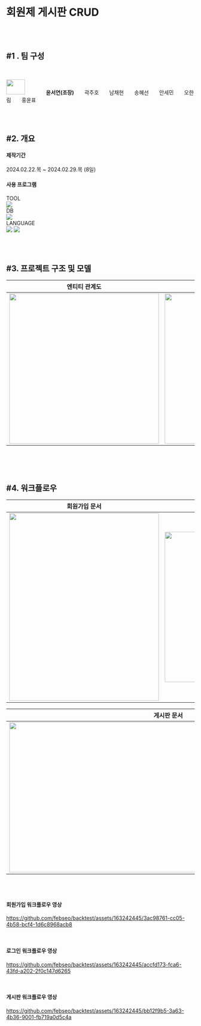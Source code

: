 # 회원제 게시판 CRUD
<br/><br/>
<div align="left">
  
  ## #1 . 팀 구성
  <br>
  <p><img src="https://github.com/febseo/backtest/assets/163242445/54b20436-6380-401f-a98b-745c9f44a296" width="50" height="40">    <strong>윤서연(조장)</strong>  곽주호  남채현  송혜선  안세민  오한림  홍윤표 </p>
  <br><br> 

  ## #2. 개요
  #### 제작기간
  2024.02.22.목 ~ 2024.02.29.목 (8일)
  
  #### 사용 프로그램
  TOOL <br>
  <img src="https://img.shields.io/badge/Eclipse IDE-2C2255?style=plastic&logo=eclipseide&logoColor=fff"/> <br>
  DB <br>
  <img src="https://img.shields.io/badge/Oracle-F80000?style=plastic&logo=oracle&logoColor=fff"/> <br>
  LANGUAGE <br>
  <img src="https://img.shields.io/badge/Java-3A75B0?style=plastic&logo=Java&logoColor=fff"/>
  <img src="https://img.shields.io/badge/JavaScript-F7DF1E?style=plastic&logo=javascript&logoColor=fff"/> <br>
  

  <br><br>
  
  ## #3. 프로젝트 구조 및 모델
  
  엔티티 관계도 | 프로젝트 구조
  ---- | ---- |
  <img src="https://github.com/febseo/backtest/assets/163242445/61b1ca17-3139-43e8-894c-9980e8bc8d42" width="400" height="400"> | <img src="https://github.com/febseo/backtest/assets/163242445/2efc0e52-5fc2-41c6-90e1-d2afaac1bb46" width="400" height="400">

 <br><br><br>

  ## #4. 워크플로우

  회원가입 문서 | 로그인 문서
 ---- | ---- |
  <img src="https://github.com/febseo/backtest/assets/163242445/73dde637-ba2a-4c9c-8a70-e941533dc9f2" width="400" height="500"> | <img src="https://github.com/febseo/backtest/assets/163242445/3e11986b-bdb9-4c23-bb1e-d975d3458411" width="450" height="400"> |
  
  게시판 문서|
 ---- |
  <img src="https://github.com/febseo/backtest/assets/163242445/6df4e404-f551-4268-acd3-7d2acd2c4a90" width="850" height="400"> |

 
  <br><br>
  <h4>회원가입 워크플로우 영상</h4>
  <p>

https://github.com/febseo/backtest/assets/163242445/3ac98761-cc05-4b58-bcf4-1d6c8968acb8

</p>
  <br>
  <h4>로그인 워크플로우 영상</h4>
  <p>

https://github.com/febseo/backtest/assets/163242445/accfd173-fca6-43fd-a202-2f0c147d6265

</p>
  <br>
  <h4>게시판 워크플로우 영상</h4>
  <p>

https://github.com/febseo/backtest/assets/163242445/bb12f9b5-3a63-4b36-9001-fb719a0d5c4a

</p>


